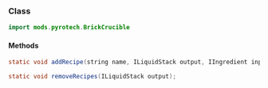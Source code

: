 
### Class

```java
import mods.pyrotech.BrickCrucible
```

#### Methods

```java
static void addRecipe(string name, ILiquidStack output, IIngredient input, int burnTimeTicks);
```


```java
static void removeRecipes(ILiquidStack output);
```

